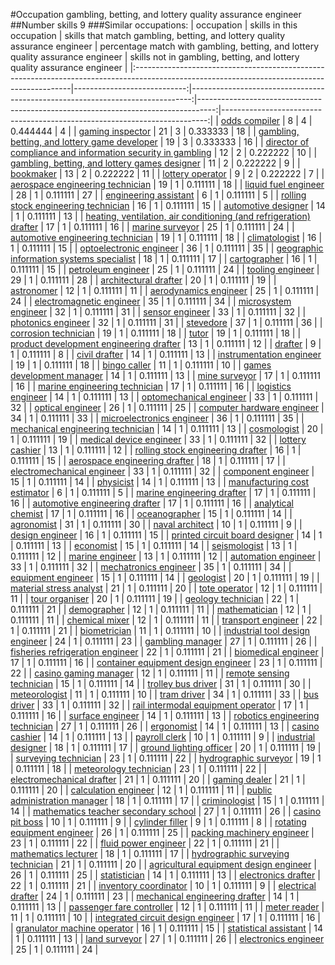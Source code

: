 #Occupation gambling, betting, and lottery quality assurance engineer
##Number skills 9
###Similar occupations:
| occupation                                                                                                                                  |   skills in this occupation |   skills that match gambling, betting, and lottery quality assurance engineer |   percentage match with gambling, betting, and lottery quality assurance engineer |   skills not in gambling, betting, and lottery quality assurance engineer |
|:--------------------------------------------------------------------------------------------------------------------------------------------|----------------------------:|------------------------------------------------------------------------------:|----------------------------------------------------------------------------------:|--------------------------------------------------------------------------:|
| [odds compiler](odds_compiler.md)                                                                                                           |                           8 |                                                                             4 |                                                                          0.444444 |                                                                         4 |
| [gaming inspector](gaming_inspector.md)                                                                                                     |                          21 |                                                                             3 |                                                                          0.333333 |                                                                        18 |
| [gambling, betting, and lottery game developer](gambling,_betting,_and_lottery_game_developer.md)                                           |                          19 |                                                                             3 |                                                                          0.333333 |                                                                        16 |
| [director of compliance and information security in gambling](director_of_compliance_and_information_security_in_gambling.md)               |                          12 |                                                                             2 |                                                                          0.222222 |                                                                        10 |
| [gambling, betting, and lottery games designer](gambling,_betting,_and_lottery_games_designer.md)                                           |                          11 |                                                                             2 |                                                                          0.222222 |                                                                         9 |
| [bookmaker](bookmaker.md)                                                                                                                   |                          13 |                                                                             2 |                                                                          0.222222 |                                                                        11 |
| [lottery operator](lottery_operator.md)                                                                                                     |                           9 |                                                                             2 |                                                                          0.222222 |                                                                         7 |
| [aerospace engineering technician](aerospace_engineering_technician.md)                                                                     |                          19 |                                                                             1 |                                                                          0.111111 |                                                                        18 |
| [liquid fuel engineer](liquid_fuel_engineer.md)                                                                                             |                          28 |                                                                             1 |                                                                          0.111111 |                                                                        27 |
| [engineering assistant](engineering_assistant.md)                                                                                           |                           6 |                                                                             1 |                                                                          0.111111 |                                                                         5 |
| [rolling stock engineering technician](rolling_stock_engineering_technician.md)                                                             |                          16 |                                                                             1 |                                                                          0.111111 |                                                                        15 |
| [automotive designer](automotive_designer.md)                                                                                               |                          14 |                                                                             1 |                                                                          0.111111 |                                                                        13 |
| [heating, ventilation, air conditioning (and refrigeration) drafter](heating,_ventilation,_air_conditioning_(and_refrigeration)_drafter.md) |                          17 |                                                                             1 |                                                                          0.111111 |                                                                        16 |
| [marine surveyor](marine_surveyor.md)                                                                                                       |                          25 |                                                                             1 |                                                                          0.111111 |                                                                        24 |
| [automotive engineering technician](automotive_engineering_technician.md)                                                                   |                          19 |                                                                             1 |                                                                          0.111111 |                                                                        18 |
| [climatologist](climatologist.md)                                                                                                           |                          16 |                                                                             1 |                                                                          0.111111 |                                                                        15 |
| [optoelectronic engineer](optoelectronic_engineer.md)                                                                                       |                          36 |                                                                             1 |                                                                          0.111111 |                                                                        35 |
| [geographic information systems specialist](geographic_information_systems_specialist.md)                                                   |                          18 |                                                                             1 |                                                                          0.111111 |                                                                        17 |
| [cartographer](cartographer.md)                                                                                                             |                          16 |                                                                             1 |                                                                          0.111111 |                                                                        15 |
| [petroleum engineer](petroleum_engineer.md)                                                                                                 |                          25 |                                                                             1 |                                                                          0.111111 |                                                                        24 |
| [tooling engineer](tooling_engineer.md)                                                                                                     |                          29 |                                                                             1 |                                                                          0.111111 |                                                                        28 |
| [architectural drafter](architectural_drafter.md)                                                                                           |                          20 |                                                                             1 |                                                                          0.111111 |                                                                        19 |
| [astronomer](astronomer.md)                                                                                                                 |                          12 |                                                                             1 |                                                                          0.111111 |                                                                        11 |
| [aerodynamics engineer](aerodynamics_engineer.md)                                                                                           |                          25 |                                                                             1 |                                                                          0.111111 |                                                                        24 |
| [electromagnetic engineer](electromagnetic_engineer.md)                                                                                     |                          35 |                                                                             1 |                                                                          0.111111 |                                                                        34 |
| [microsystem engineer](microsystem_engineer.md)                                                                                             |                          32 |                                                                             1 |                                                                          0.111111 |                                                                        31 |
| [sensor engineer](sensor_engineer.md)                                                                                                       |                          33 |                                                                             1 |                                                                          0.111111 |                                                                        32 |
| [photonics engineer](photonics_engineer.md)                                                                                                 |                          32 |                                                                             1 |                                                                          0.111111 |                                                                        31 |
| [stevedore](stevedore.md)                                                                                                                   |                          37 |                                                                             1 |                                                                          0.111111 |                                                                        36 |
| [corrosion technician](corrosion_technician.md)                                                                                             |                          19 |                                                                             1 |                                                                          0.111111 |                                                                        18 |
| [tutor](tutor.md)                                                                                                                           |                          19 |                                                                             1 |                                                                          0.111111 |                                                                        18 |
| [product development engineering drafter](product_development_engineering_drafter.md)                                                       |                          13 |                                                                             1 |                                                                          0.111111 |                                                                        12 |
| [drafter](drafter.md)                                                                                                                       |                           9 |                                                                             1 |                                                                          0.111111 |                                                                         8 |
| [civil drafter](civil_drafter.md)                                                                                                           |                          14 |                                                                             1 |                                                                          0.111111 |                                                                        13 |
| [instrumentation engineer](instrumentation_engineer.md)                                                                                     |                          19 |                                                                             1 |                                                                          0.111111 |                                                                        18 |
| [bingo caller](bingo_caller.md)                                                                                                             |                          11 |                                                                             1 |                                                                          0.111111 |                                                                        10 |
| [games development manager](games_development_manager.md)                                                                                   |                          14 |                                                                             1 |                                                                          0.111111 |                                                                        13 |
| [mine surveyor](mine_surveyor.md)                                                                                                           |                          17 |                                                                             1 |                                                                          0.111111 |                                                                        16 |
| [marine engineering technician](marine_engineering_technician.md)                                                                           |                          17 |                                                                             1 |                                                                          0.111111 |                                                                        16 |
| [logistics engineer](logistics_engineer.md)                                                                                                 |                          14 |                                                                             1 |                                                                          0.111111 |                                                                        13 |
| [optomechanical engineer](optomechanical_engineer.md)                                                                                       |                          33 |                                                                             1 |                                                                          0.111111 |                                                                        32 |
| [optical engineer](optical_engineer.md)                                                                                                     |                          26 |                                                                             1 |                                                                          0.111111 |                                                                        25 |
| [computer hardware engineer](computer_hardware_engineer.md)                                                                                 |                          34 |                                                                             1 |                                                                          0.111111 |                                                                        33 |
| [microelectronics engineer](microelectronics_engineer.md)                                                                                   |                          36 |                                                                             1 |                                                                          0.111111 |                                                                        35 |
| [mechanical engineering technician](mechanical_engineering_technician.md)                                                                   |                          14 |                                                                             1 |                                                                          0.111111 |                                                                        13 |
| [cosmologist](cosmologist.md)                                                                                                               |                          20 |                                                                             1 |                                                                          0.111111 |                                                                        19 |
| [medical device engineer](medical_device_engineer.md)                                                                                       |                          33 |                                                                             1 |                                                                          0.111111 |                                                                        32 |
| [lottery cashier](lottery_cashier.md)                                                                                                       |                          13 |                                                                             1 |                                                                          0.111111 |                                                                        12 |
| [rolling stock engineering drafter](rolling_stock_engineering_drafter.md)                                                                   |                          16 |                                                                             1 |                                                                          0.111111 |                                                                        15 |
| [aerospace engineering drafter](aerospace_engineering_drafter.md)                                                                           |                          18 |                                                                             1 |                                                                          0.111111 |                                                                        17 |
| [electromechanical engineer](electromechanical_engineer.md)                                                                                 |                          33 |                                                                             1 |                                                                          0.111111 |                                                                        32 |
| [component engineer](component_engineer.md)                                                                                                 |                          15 |                                                                             1 |                                                                          0.111111 |                                                                        14 |
| [physicist](physicist.md)                                                                                                                   |                          14 |                                                                             1 |                                                                          0.111111 |                                                                        13 |
| [manufacturing cost estimator](manufacturing_cost_estimator.md)                                                                             |                           6 |                                                                             1 |                                                                          0.111111 |                                                                         5 |
| [marine engineering drafter](marine_engineering_drafter.md)                                                                                 |                          17 |                                                                             1 |                                                                          0.111111 |                                                                        16 |
| [automotive engineering drafter](automotive_engineering_drafter.md)                                                                         |                          17 |                                                                             1 |                                                                          0.111111 |                                                                        16 |
| [analytical chemist](analytical_chemist.md)                                                                                                 |                          17 |                                                                             1 |                                                                          0.111111 |                                                                        16 |
| [oceanographer](oceanographer.md)                                                                                                           |                          15 |                                                                             1 |                                                                          0.111111 |                                                                        14 |
| [agronomist](agronomist.md)                                                                                                                 |                          31 |                                                                             1 |                                                                          0.111111 |                                                                        30 |
| [naval architect](naval_architect.md)                                                                                                       |                          10 |                                                                             1 |                                                                          0.111111 |                                                                         9 |
| [design engineer](design_engineer.md)                                                                                                       |                          16 |                                                                             1 |                                                                          0.111111 |                                                                        15 |
| [printed circuit board designer](printed_circuit_board_designer.md)                                                                         |                          14 |                                                                             1 |                                                                          0.111111 |                                                                        13 |
| [economist](economist.md)                                                                                                                   |                          15 |                                                                             1 |                                                                          0.111111 |                                                                        14 |
| [seismologist](seismologist.md)                                                                                                             |                          13 |                                                                             1 |                                                                          0.111111 |                                                                        12 |
| [marine engineer](marine_engineer.md)                                                                                                       |                          13 |                                                                             1 |                                                                          0.111111 |                                                                        12 |
| [automation engineer](automation_engineer.md)                                                                                               |                          33 |                                                                             1 |                                                                          0.111111 |                                                                        32 |
| [mechatronics engineer](mechatronics_engineer.md)                                                                                           |                          35 |                                                                             1 |                                                                          0.111111 |                                                                        34 |
| [equipment engineer](equipment_engineer.md)                                                                                                 |                          15 |                                                                             1 |                                                                          0.111111 |                                                                        14 |
| [geologist](geologist.md)                                                                                                                   |                          20 |                                                                             1 |                                                                          0.111111 |                                                                        19 |
| [material stress analyst](material_stress_analyst.md)                                                                                       |                          21 |                                                                             1 |                                                                          0.111111 |                                                                        20 |
| [tote operator](tote_operator.md)                                                                                                           |                          12 |                                                                             1 |                                                                          0.111111 |                                                                        11 |
| [tour organiser](tour_organiser.md)                                                                                                         |                          20 |                                                                             1 |                                                                          0.111111 |                                                                        19 |
| [geology technician](geology_technician.md)                                                                                                 |                          22 |                                                                             1 |                                                                          0.111111 |                                                                        21 |
| [demographer](demographer.md)                                                                                                               |                          12 |                                                                             1 |                                                                          0.111111 |                                                                        11 |
| [mathematician](mathematician.md)                                                                                                           |                          12 |                                                                             1 |                                                                          0.111111 |                                                                        11 |
| [chemical mixer](chemical_mixer.md)                                                                                                         |                          12 |                                                                             1 |                                                                          0.111111 |                                                                        11 |
| [transport engineer](transport_engineer.md)                                                                                                 |                          22 |                                                                             1 |                                                                          0.111111 |                                                                        21 |
| [biometrician](biometrician.md)                                                                                                             |                          11 |                                                                             1 |                                                                          0.111111 |                                                                        10 |
| [industrial tool design engineer](industrial_tool_design_engineer.md)                                                                       |                          24 |                                                                             1 |                                                                          0.111111 |                                                                        23 |
| [gambling manager](gambling_manager.md)                                                                                                     |                          27 |                                                                             1 |                                                                          0.111111 |                                                                        26 |
| [fisheries refrigeration engineer](fisheries_refrigeration_engineer.md)                                                                     |                          22 |                                                                             1 |                                                                          0.111111 |                                                                        21 |
| [biomedical engineer](biomedical_engineer.md)                                                                                               |                          17 |                                                                             1 |                                                                          0.111111 |                                                                        16 |
| [container equipment design engineer](container_equipment_design_engineer.md)                                                               |                          23 |                                                                             1 |                                                                          0.111111 |                                                                        22 |
| [casino gaming manager](casino_gaming_manager.md)                                                                                           |                          12 |                                                                             1 |                                                                          0.111111 |                                                                        11 |
| [remote sensing technician](remote_sensing_technician.md)                                                                                   |                          15 |                                                                             1 |                                                                          0.111111 |                                                                        14 |
| [trolley bus driver](trolley_bus_driver.md)                                                                                                 |                          31 |                                                                             1 |                                                                          0.111111 |                                                                        30 |
| [meteorologist](meteorologist.md)                                                                                                           |                          11 |                                                                             1 |                                                                          0.111111 |                                                                        10 |
| [tram driver](tram_driver.md)                                                                                                               |                          34 |                                                                             1 |                                                                          0.111111 |                                                                        33 |
| [bus driver](bus_driver.md)                                                                                                                 |                          33 |                                                                             1 |                                                                          0.111111 |                                                                        32 |
| [rail intermodal equipment operator](rail_intermodal_equipment_operator.md)                                                                 |                          17 |                                                                             1 |                                                                          0.111111 |                                                                        16 |
| [surface engineer](surface_engineer.md)                                                                                                     |                          14 |                                                                             1 |                                                                          0.111111 |                                                                        13 |
| [robotics engineering technician](robotics_engineering_technician.md)                                                                       |                          27 |                                                                             1 |                                                                          0.111111 |                                                                        26 |
| [ergonomist](ergonomist.md)                                                                                                                 |                          14 |                                                                             1 |                                                                          0.111111 |                                                                        13 |
| [casino cashier](casino_cashier.md)                                                                                                         |                          14 |                                                                             1 |                                                                          0.111111 |                                                                        13 |
| [payroll clerk](payroll_clerk.md)                                                                                                           |                          10 |                                                                             1 |                                                                          0.111111 |                                                                         9 |
| [industrial designer](industrial_designer.md)                                                                                               |                          18 |                                                                             1 |                                                                          0.111111 |                                                                        17 |
| [ground lighting officer](ground_lighting_officer.md)                                                                                       |                          20 |                                                                             1 |                                                                          0.111111 |                                                                        19 |
| [surveying technician](surveying_technician.md)                                                                                             |                          23 |                                                                             1 |                                                                          0.111111 |                                                                        22 |
| [hydrographic surveyor](hydrographic_surveyor.md)                                                                                           |                          19 |                                                                             1 |                                                                          0.111111 |                                                                        18 |
| [meteorology technician](meteorology_technician.md)                                                                                         |                          23 |                                                                             1 |                                                                          0.111111 |                                                                        22 |
| [electromechanical drafter](electromechanical_drafter.md)                                                                                   |                          21 |                                                                             1 |                                                                          0.111111 |                                                                        20 |
| [gaming dealer](gaming_dealer.md)                                                                                                           |                          21 |                                                                             1 |                                                                          0.111111 |                                                                        20 |
| [calculation engineer](calculation_engineer.md)                                                                                             |                          12 |                                                                             1 |                                                                          0.111111 |                                                                        11 |
| [public administration manager](public_administration_manager.md)                                                                           |                          18 |                                                                             1 |                                                                          0.111111 |                                                                        17 |
| [criminologist](criminologist.md)                                                                                                           |                          15 |                                                                             1 |                                                                          0.111111 |                                                                        14 |
| [mathematics teacher secondary school](mathematics_teacher_secondary_school.md)                                                             |                          27 |                                                                             1 |                                                                          0.111111 |                                                                        26 |
| [casino pit boss](casino_pit_boss.md)                                                                                                       |                          10 |                                                                             1 |                                                                          0.111111 |                                                                         9 |
| [cylinder filler](cylinder_filler.md)                                                                                                       |                           9 |                                                                             1 |                                                                          0.111111 |                                                                         8 |
| [rotating equipment engineer](rotating_equipment_engineer.md)                                                                               |                          26 |                                                                             1 |                                                                          0.111111 |                                                                        25 |
| [packing machinery engineer](packing_machinery_engineer.md)                                                                                 |                          23 |                                                                             1 |                                                                          0.111111 |                                                                        22 |
| [fluid power engineer](fluid_power_engineer.md)                                                                                             |                          22 |                                                                             1 |                                                                          0.111111 |                                                                        21 |
| [mathematics lecturer](mathematics_lecturer.md)                                                                                             |                          18 |                                                                             1 |                                                                          0.111111 |                                                                        17 |
| [hydrographic surveying technician](hydrographic_surveying_technician.md)                                                                   |                          21 |                                                                             1 |                                                                          0.111111 |                                                                        20 |
| [agricultural equipment design engineer](agricultural_equipment_design_engineer.md)                                                         |                          26 |                                                                             1 |                                                                          0.111111 |                                                                        25 |
| [statistician](statistician.md)                                                                                                             |                          14 |                                                                             1 |                                                                          0.111111 |                                                                        13 |
| [electronics drafter](electronics_drafter.md)                                                                                               |                          22 |                                                                             1 |                                                                          0.111111 |                                                                        21 |
| [inventory coordinator](inventory_coordinator.md)                                                                                           |                          10 |                                                                             1 |                                                                          0.111111 |                                                                         9 |
| [electrical drafter](electrical_drafter.md)                                                                                                 |                          24 |                                                                             1 |                                                                          0.111111 |                                                                        23 |
| [mechanical engineering drafter](mechanical_engineering_drafter.md)                                                                         |                          14 |                                                                             1 |                                                                          0.111111 |                                                                        13 |
| [passenger fare controller](passenger_fare_controller.md)                                                                                   |                          12 |                                                                             1 |                                                                          0.111111 |                                                                        11 |
| [meter reader](meter_reader.md)                                                                                                             |                          11 |                                                                             1 |                                                                          0.111111 |                                                                        10 |
| [integrated circuit design engineer](integrated_circuit_design_engineer.md)                                                                 |                          17 |                                                                             1 |                                                                          0.111111 |                                                                        16 |
| [granulator machine operator](granulator_machine_operator.md)                                                                               |                          16 |                                                                             1 |                                                                          0.111111 |                                                                        15 |
| [statistical assistant](statistical_assistant.md)                                                                                           |                          14 |                                                                             1 |                                                                          0.111111 |                                                                        13 |
| [land surveyor](land_surveyor.md)                                                                                                           |                          27 |                                                                             1 |                                                                          0.111111 |                                                                        26 |
| [electronics engineer](electronics_engineer.md)                                                                                             |                          25 |                                                                             1 |                                                                          0.111111 |                                                                        24 |
